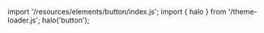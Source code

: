 <!--
type: template
name: button
-->

import '/resources/elements/button/index.js';
import { halo } from '/theme-loader.js';
halo('button');
